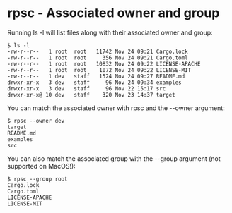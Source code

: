 # rpsc - Associated owner and group

Running ls -l will list files along with their associated owner and group:
```shell
$ ls -l
-rw-r--r--   1 root  root   11742 Nov 24 09:21 Cargo.lock
-rw-r--r--   1 root  root     356 Nov 24 09:21 Cargo.toml
-rw-r--r--   1 root  root   10832 Nov 24 09:22 LICENSE-APACHE
-rw-r--r--   1 root  root    1072 Nov 24 09:22 LICENSE-MIT
-rw-r--r--   1 dev   staff   1524 Nov 24 09:27 README.md
drwxr-xr-x   3 dev   staff     96 Nov 24 09:34 examples
drwxr-xr-x   3 dev   staff     96 Nov 22 15:17 src
drwxr-xr-x@ 10 dev   staff    320 Nov 23 14:37 target
```

You can match the associated owner with rpsc and the --owner argument:
```shell
$ rpsc --owner dev
target
README.md
examples
src
```

You can also match the associated group with the --group argument (not supported on MacOS!):
```shell
$ rpsc --group root
Cargo.lock
Cargo.toml
LICENSE-APACHE
LICENSE-MIT
```
